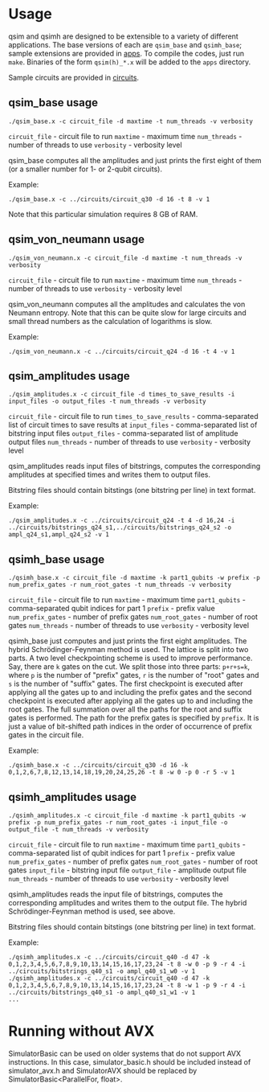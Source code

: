 # Usage

qsim and qsimh are designed to be extensible to a variety of different
applications. The base versions of each are `qsim_base` and `qsimh_base`;
sample extensions are provided in [apps](/apps). To compile the codes, just run
`make`. Binaries of the form `qsim(h)_*.x` will be added to the `apps`
directory.

Sample circuits are provided in [circuits](/circuits).

## qsim_base usage

```
./qsim_base.x -c circuit_file -d maxtime -t num_threads -v verbosity
```

`circuit_file` - circuit file to run
`maxtime` - maximum time
`num_threads` - number of threads to use
`verbosity` - verbosity level

qsim_base computes all the amplitudes and just prints the first eight of them
(or a smaller number for 1- or 2-qubit circuits).

Example:
```
./qsim_base.x -c ../circuits/circuit_q30 -d 16 -t 8 -v 1
```

Note that this particular simulation requires 8 GB of RAM.

## qsim_von_neumann usage

```
./qsim_von_neumann.x -c circuit_file -d maxtime -t num_threads -v verbosity
```

`circuit_file` - circuit file to run
`maxtime` - maximum time
`num_threads` - number of threads to use
`verbosity` - verbosity level

qsim_von_neumann computes all the amplitudes and calculates the von Neumann
entropy. Note that this can be quite slow for large circuits and small thread
numbers as the calculation of logarithms is slow.

Example:
```
./qsim_von_neumann.x -c ../circuits/circuit_q24 -d 16 -t 4 -v 1
```

## qsim_amplitudes usage

```
./qsim_amplitudes.x -c circuit_file -d times_to_save_results -i input_files -o output_files -t num_threads -v verbosity
```

`circuit_file` - circuit file to run
`times_to_save_results` - comma-separated list of circuit times to save results at
`input_files` - comma-separated list of bitstring input files
`output_files` - comma-separated list of amplitude output files
`num_threads` - number of threads to use
`verbosity` - verbosity level

qsim_amplitudes reads input files of bitstrings, computes the corresponding
amplitudes at specified times and writes them to output files.

Bitstring files should contain bitstings (one bitstring per line) in text
format.

Example:
```
./qsim_amplitudes.x -c ../circuits/circuit_q24 -t 4 -d 16,24 -i ../circuits/bitstrings_q24_s1,../circuits/bitstrings_q24_s2 -o ampl_q24_s1,ampl_q24_s2 -v 1
```

## qsimh_base usage

```
./qsimh_base.x -c circuit_file -d maxtime -k part1_qubits -w prefix -p num_prefix_gates -r num_root_gates -t num_threads -v verbosity
```

`circuit_file` - circuit file to run
`maxtime` - maximum time
`part1_qubits` - comma-separated qubit indices for part 1
`prefix` - prefix value
`num_prefix_gates` - number of prefix gates
`num_root_gates` - number of root gates
`num_threads` - number of threads to use
`verbosity` - verbosity level

qsimh_base just computes and just prints the first eight amplitudes. The hybrid
Schrödinger-Feynman method is used. The lattice is split into two parts.
A two level checkpointing scheme is used to improve performance. Say, there
are `k` gates on the cut. We split those into three parts: `p+r+s=k`, where
`p` is the number of "prefix" gates, `r` is the number of "root" gates and
`s` is the number of "suffix" gates. The first checkpoint is executed after
applying all the gates up to and including the prefix gates and the second
checkpoint is executed after applying all the gates up to and including the
root gates. The full summation over all the paths for the root and suffix gates
is performed. The path for the prefix gates is specified by `prefix`. It is
just a value of bit-shifted path indices in the order of occurrence of prefix
gates in the circuit file.

Example:
```
./qsimh_base.x -c ../circuits/circuit_q30 -d 16 -k 0,1,2,6,7,8,12,13,14,18,19,20,24,25,26 -t 8 -w 0 -p 0 -r 5 -v 1
```

## qsimh_amplitudes usage
```
./qsimh_amplitudes.x -c circuit_file -d maxtime -k part1_qubits -w prefix -p num_prefix_gates -r num_root_gates -i input_file -o output_file -t num_threads -v verbosity
```

`circuit_file` - circuit file to run
`maxtime` - maximum time
`part1_qubits` - comma-separated list of qubit indices for part 1
`prefix` - prefix value
`num_prefix_gates` - number of prefix gates
`num_root_gates` - number of root gates
`input_file` - bitstring input file
`output_file` - amplitude output file
`num_threads` - number of threads to use
`verbosity` - verbosity level

qsimh_amplitudes reads the input file of bitstrings, computes the corresponding
amplitudes and writes them to the output file. The hybrid Schrödinger-Feynman
method is used, see above.

Bitstring files should contain bitstings (one bitstring per line) in text
format.

Example:
```
./qsimh_amplitudes.x -c ../circuits/circuit_q40 -d 47 -k 0,1,2,3,4,5,6,7,8,9,10,13,14,15,16,17,23,24 -t 8 -w 0 -p 9 -r 4 -i ../circuits/bitstrings_q40_s1 -o ampl_q40_s1_w0 -v 1
./qsimh_amplitudes.x -c ../circuits/circuit_q40 -d 47 -k 0,1,2,3,4,5,6,7,8,9,10,13,14,15,16,17,23,24 -t 8 -w 1 -p 9 -r 4 -i ../circuits/bitstrings_q40_s1 -o ampl_q40_s1_w1 -v 1
...
```

# Running without AVX

SimulatorBasic can be used on older systems that do not support AVX
instructions. In this case, simulator_basic.h should be included instead of
simulator_avx.h and SimulatorAVX should be replaced by
SimulatorBasic<ParallelFor, float>.
